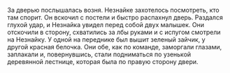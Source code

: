 За дверью послышалась возня. Незнайке захотелось посмотреть, кто там спорит.
Он вскочил с постели и быстро распахнул дверь. Раздался глухой удар, и Незнайка увидел перед собой двух малышек.
Они отскочили в сторону, схватились за лбы руками и с испугом смотрели на Незнайку. 
У одной на переднике был вышит зеленый зайчик, у другой красная белочка. Они обе, как по команде, заморгали глазами, 
заплакали и, повернувшись, стали подниматься по узенькой деревянной лестнице, которая была по правую сторону двери.
